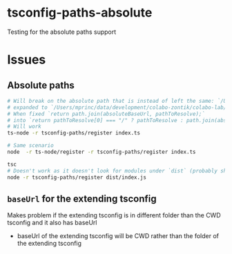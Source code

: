 # tsconfig-paths-absolute

Testing for the absolute paths support

# Issues

## Absolute paths

```sh
# Will break on the absolute path that is instead of left the same: `/Users/mprinc/data/development/colabo-zontik/colabo-lab/typescript/tsconfig-paths/tsconfig-paths-absolute/a` 
# expanded to `/Users/mprinc/data/development/colabo-zontik/colabo-lab/typescript/tsconfig-paths/tsconfig-paths-absolute`
# When fixed `return path.join(absoluteBaseUrl, pathToResolve);` 
# into `return pathToResolve[0] === "/" ? pathToResolve : path.join(absoluteBaseUrl, pathToResolve);`
# Will work
ts-node -r tsconfig-paths/register index.ts

# Same scenario
node  -r ts-node/register -r tsconfig-paths/register index.ts

tsc
# Doesn't work as it doesn't look for modules under `dist` (probably should create full packages)
node -r tsconfig-paths/register dist/index.js
```

## `baseUrl` for the extending tsconfig

Makes problem if the extending tsconfig is in different folder than the CWD tsconfig and it also has baseUrl
+ baseUrl of the extending tsconfig will be CWD rather than the folder of the extending tsconfig
